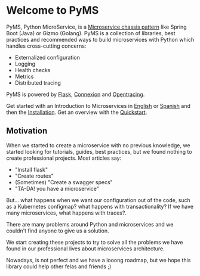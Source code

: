 # Welcome to PyMS

PyMS, Python MicroService, is a [Microservice chassis pattern](https://microservices.io/patterns/microservice-chassis.html) 
like Spring Boot (Java) or Gizmo (Golang). PyMS is a collection of libraries, best practices and recommended ways to build 
microservices with Python which handles cross-cutting concerns: 

- Externalized configuration
- Logging
- Health checks
- Metrics
- Distributed tracing

PyMS is powered by [Flask](https://flask.palletsprojects.com/en/1.1.x/), [Connexion](https://github.com/zalando/connexion) 
and [Opentracing](https://opentracing.io/).

Get started with an Introduction to Microservices in [English](microservices.md) or [Spanish](microservicios.md) and then the [Installation](installation.md). Get an overview with the [Quickstart](quickstart.md). 

## Motivation

When we started to create a microservice with no previous knowledge, we started looking for tutorials, guides, best practices, but we found
nothing to create professional projects. Most articles say:

- "Install flask"
- "Create routes"
- (Sometimes) "Create a swagger specs"
- "TA-DA! you have a microservice"

But... what happens when we want our configuration out of the code, such as a Kubernetes configmap? what happens with transactionality? 
If we have many microservices, what happens with traces?.

There are many problems around Python and microservices and we couldn't find anyone to give us a solution.

We start creating these projects to try to solve all the problems we have found in our professional lives about 
microservices architecture.

Nowadays, is not perfect and we have a looong roadmap, but we hope this library could help other felas and friends ;)
